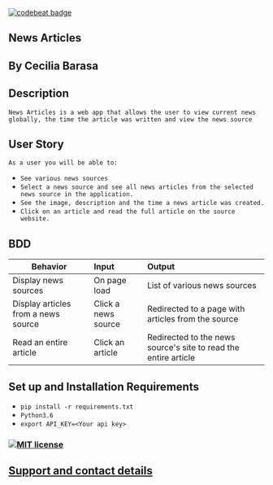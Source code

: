 [![codebeat badge](https://codebeat.co/badges/c82d3585-895d-4f2c-bec5-dde6e459b514)](https://codebeat.co/projects/github-com-cecibarasa-news-articles-master)
## News Articles

## By Cecilia Barasa

## Description
`News Articles is a web app that allows the user to view current news globally, the time the article was written and view the news source`

## User Story
`As a user you will be able to:`
* `See various news sources`
* `Select a news source and see all news articles from the selected news source in the application.`
* `See the image, description and the time a news article was created.`
* `Click on an article and read the full article on the source website.`

## BDD
|   Behavior               |    Input              |            Output    |
|------------------|:-----------------|:---------------|
|    Display news sources              |    On page load              |   List of various news sources             |
|    Display articles from a news source              |  Click a news source                | Redirected to a page with articles from the source               |
| Read an entire article                 |  Click an article                |  Redirected to the news source's site to read the entire article              |

## Set up and Installation Requirements
* `pip install -r requirements.txt`
* `Python3.6`
* `export API_KEY=<Your api key>`

### [![MIT license](https://img.shields.io/badge/License-MIT-blue.svg)](https://github.com/cecibarasa/News-Articles/blob/master/license.md)

## [Support and contact details](https://www.linkedin.com/in/cecilia-barasa-4a8311195/)